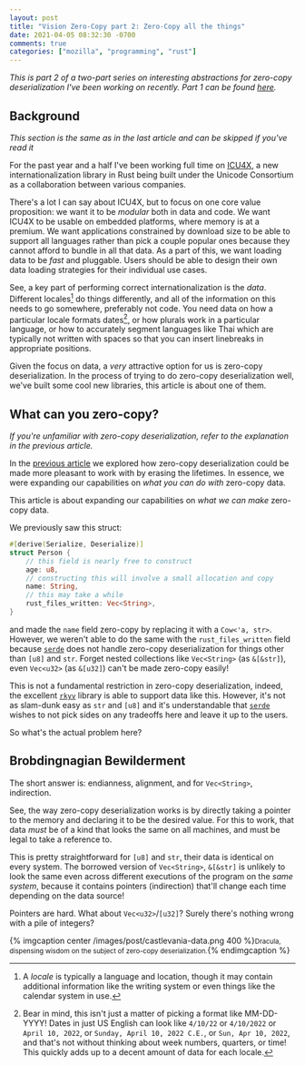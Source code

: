 ```yaml
---
layout: post
title: "Vision Zero-Copy part 2: Zero-Copy all the things"
date: 2021-04-05 08:32:30 -0700
comments: true
categories: ["mozilla", "programming", "rust"]
---
```



_This is part 2 of a two-part series on interesting abstractions for zero-copy deserialization I've been working on recently. Part 1 can be found [here][part 1]._


## Background

_This section is the same as in the last article and can be skipped if you've read it_

For the past year and a half I've been working full time on [ICU4X], a new internationalization library in Rust being built under the Unicode Consortium as a collaboration between various companies.

There's a lot I can say about ICU4X, but to focus on one core value proposition: we want it to be _modular_ both in data and code. We want ICU4X to be usable on embedded platforms, where memory is at a premium. We want applications constrained by download size to be able to support all languages rather than pick a couple popular ones because they cannot afford to bundle in all that data. As a part of this, we want loading data to be _fast_ and pluggable. Users should be able to design their own data loading strategies for their individual use cases.

See, a key part of performing correct internationalization is the _data_. Different locales[^1] do things differently, and all of the information on this needs to go somewhere, preferably not code. You need data on how a particular locale formats dates[^2], or how plurals work in a particular language, or how to accurately segment languages like Thai which are typically not written with spaces so that you can insert linebreaks in appropriate positions.

Given the focus on data, a _very_ attractive option for us is zero-copy deserialization. In the process of trying to do zero-copy deserialization well, we've built some cool new libraries, this article is about one of them.


## What can you zero-copy?

_If you're unfamiliar with zero-copy deserialization, refer to the explanation in the previous article._


In the [previous article][part 1] we explored how zero-copy deserialization could be made more pleasant to work with by erasing the lifetimes. In essence, we were expanding our capabilities on _what you can do with_ zero-copy data.

This article is about expanding our capabilities on _what we can make_ zero-copy data.

We previously saw this struct:

```rust
#[derive(Serialize, Deserialize)]
struct Person {
    // this field is nearly free to construct
    age: u8,
    // constructing this will involve a small allocation and copy
    name: String,
    // this may take a while
    rust_files_written: Vec<String>,
}
```

and made the `name` field zero-copy by replacing it with a `Cow<'a, str>`. However, we weren't able to do the same with the `rust_files_written` field because [`serde`] does not handle zero-copy deserialization for things other than `[u8]` and `str`. Forget nested collections like `Vec<String>` (as `&[&str]`), even `Vec<u32>` (as `&[u32]`) can't be made zero-copy easily!


This is not a fundamental restriction in zero-copy deserialization, indeed, the excellent [`rkyv`] library is able to support data like this. However, it's not as slam-dunk easy as `str` and `[u8]` and it's understandable that [`serde`] wishes to not pick sides on any tradeoffs here and leave it up to the users.

So what's the actual problem here?

## Brobdingnagian Bewilderment

The short answer is: endianness, alignment, and for `Vec<String>`, indirection.


See, the way zero-copy deserialization works is by directly taking a pointer to the memory and declaring it to be the desired value. For this to work, that data _must_ be of a kind that looks the same on all machines, and must be legal to take a reference to.

This is pretty straightforward for `[u8]` and `str`, their data is identical on every system. The borrowed version of `Vec<String>`, `&[&str]` is unlikely to look the same even across different executions of the program on the _same system_, because it contains pointers (indirection) that'll change each time depending on the data source!

Pointers are hard. What about `Vec<u32>`/`[u32]`? Surely there's nothing wrong with a pile of integers?

{% imgcaption center /images/post/castlevania-data.png 400 %}<small>Dracula, dispensing wisdom on the subject of zero-copy deserialization.</small>{% endimgcaption %}




 [part 1]: @@@
 [ICU4X]: https://github.com/unicode-org/icu4x
 [`serde`]: https://docs.rs/serde
 [`rkyv`]: https://docs.rs/rkyv
 


 [^1]: A _locale_ is typically a language and location, though it may contain additional information like the writing system or even things like the calendar system in use.
 [^2]: Bear in mind, this isn't just a matter of picking a format like MM-DD-YYYY! Dates in just US English can look like `4/10/22` or `4/10/2022` or `April 10, 2022`, or `Sunday, April 10, 2022 C.E.`, or `Sun, Apr 10, 2022`, and that's not without thinking about week numbers, quarters, or time! This quickly adds up to a decent amount of data for each locale.
